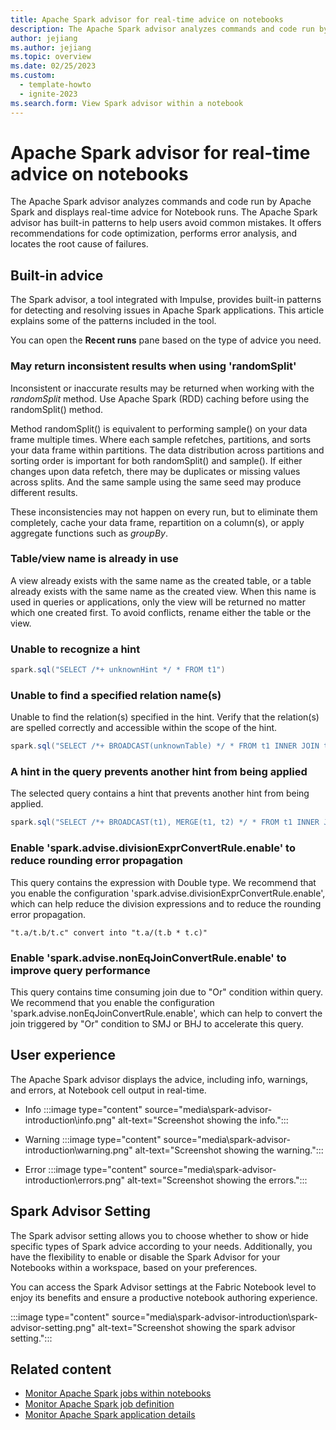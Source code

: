 ```yaml
---
title: Apache Spark advisor for real-time advice on notebooks
description: The Apache Spark advisor analyzes commands and code run by Apache Spark and displays real-time advice for notebook runs.
author: jejiang
ms.author: jejiang
ms.topic: overview
ms.date: 02/25/2023
ms.custom:
  - template-howto
  - ignite-2023
ms.search.form: View Spark advisor within a notebook
---
```


# Apache Spark advisor for real-time advice on notebooks

The Apache Spark advisor analyzes commands and code run by Apache Spark and displays real-time advice for Notebook runs. The Apache Spark advisor has built-in patterns to help users avoid common mistakes. It offers recommendations for code optimization, performs error analysis, and locates the root cause of failures.

## Built-in advice

The Spark advisor, a tool integrated with Impulse, provides built-in patterns for detecting and resolving issues in Apache Spark applications. This article explains some of the patterns included in the tool.

You can open the **Recent runs** pane based on the type of advice you need.

### May return inconsistent results when using 'randomSplit'

Inconsistent or inaccurate results may be returned when working with the  *randomSplit* method. Use Apache Spark (RDD) caching before using the randomSplit() method.

Method randomSplit() is equivalent to performing sample() on your data frame multiple times.  Where each sample refetches, partitions, and sorts your data frame within partitions. The data distribution across partitions and sorting order is important for both randomSplit() and sample(). If either changes upon data refetch, there may be duplicates or missing values across splits. And the same sample using the same seed may produce different results.

These inconsistencies may not happen on every run, but to eliminate them completely, cache your data frame, repartition on a column(s), or apply aggregate functions such as *groupBy*.

### Table/view name is already in use

A view already exists with the same name as the created table, or a table already exists with the same name as the created view. When this name is used in queries or applications, only the view will be returned no matter which one created first. To avoid conflicts, rename either the table or the view.

### Unable to recognize a hint

```scala
spark.sql("SELECT /*+ unknownHint */ * FROM t1")
```

### Unable to find a specified relation name(s)

Unable to find the relation(s) specified in the hint. Verify that the relation(s) are spelled correctly and accessible within the scope of the hint.

```scala
spark.sql("SELECT /*+ BROADCAST(unknownTable) */ * FROM t1 INNER JOIN t2 ON t1.str = t2.str")
```

### A hint in the query prevents another hint from being applied

The selected query contains a hint that prevents another hint from being applied.

```scala
spark.sql("SELECT /*+ BROADCAST(t1), MERGE(t1, t2) */ * FROM t1 INNER JOIN t2 ON t1.str = t2.str")
```

### Enable 'spark.advise.divisionExprConvertRule.enable' to reduce rounding error propagation

This query contains the expression with Double type. We recommend that you enable the configuration 'spark.advise.divisionExprConvertRule.enable', which can help reduce the division expressions and to reduce the rounding error propagation.

```console
"t.a/t.b/t.c" convert into "t.a/(t.b * t.c)"
````

### Enable 'spark.advise.nonEqJoinConvertRule.enable' to improve query performance

This query contains time consuming join due to "Or" condition within query. We recommend that you enable the configuration 'spark.advise.nonEqJoinConvertRule.enable', which can help to convert the join triggered by "Or" condition to SMJ or BHJ to accelerate this query.

## User experience

The Apache Spark advisor displays the advice, including info, warnings, and errors, at Notebook cell output in real-time.

- Info
    :::image type="content" source="media\spark-advisor-introduction\info.png" alt-text="Screenshot showing the info.":::

- Warning
    :::image type="content" source="media\spark-advisor-introduction\warning.png" alt-text="Screenshot showing the warning.":::

- Error
    :::image type="content" source="media\spark-advisor-introduction\errors.png" alt-text="Screenshot showing the errors.":::

## Spark Advisor Setting

The Spark advisor setting allows you to choose whether to show or hide specific types of Spark advice according to your needs. Additionally, you have the flexibility to enable or disable the Spark Advisor for your Notebooks within a workspace, based on your preferences.

You can access the Spark Advisor settings at the Fabric Notebook level to enjoy its benefits and ensure a productive notebook authoring experience.

:::image type="content" source="media\spark-advisor-introduction\spark-advisor-setting.png" alt-text="Screenshot showing the spark advisor setting.":::

## Related content

- [Monitor Apache Spark jobs within notebooks](spark-monitor-debug.md)
- [Monitor Apache Spark job definition](monitor-spark-job-definitions.md)
- [Monitor Apache Spark application details](spark-detail-monitoring.md)

